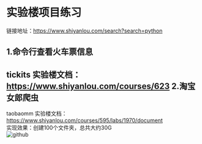 实验楼项目练习
=========================
链接地址：https://www.shiyanlou.com/search?search=python

1.命令行查看火车票信息
------------------------
tickits
实验楼文档：https://www.shiyanlou.com/courses/623
2.淘宝女郎爬虫
------------------------
taobaomm
实验楼文档：https://www.shiyanlou.com/courses/595/labs/1970/document      
实现效果：创建100个文件夹，总共大约30G      
![github](https://www.github.com/hb918902/shiyanlou_practices/images/MM.png "github")

